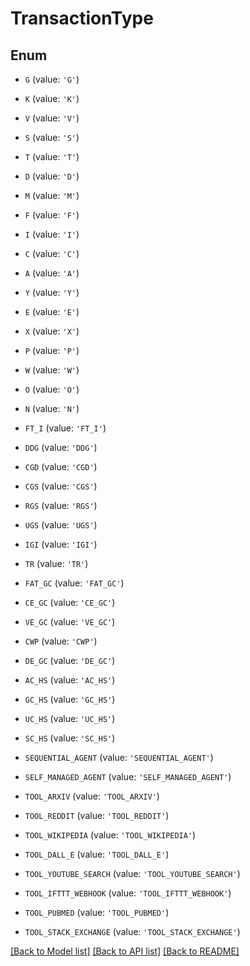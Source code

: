 # TransactionType


## Enum

* `G` (value: `'G'`)

* `K` (value: `'K'`)

* `V` (value: `'V'`)

* `S` (value: `'S'`)

* `T` (value: `'T'`)

* `D` (value: `'D'`)

* `M` (value: `'M'`)

* `F` (value: `'F'`)

* `I` (value: `'I'`)

* `C` (value: `'C'`)

* `A` (value: `'A'`)

* `Y` (value: `'Y'`)

* `E` (value: `'E'`)

* `X` (value: `'X'`)

* `P` (value: `'P'`)

* `W` (value: `'W'`)

* `O` (value: `'O'`)

* `N` (value: `'N'`)

* `FT_I` (value: `'FT_I'`)

* `DDG` (value: `'DDG'`)

* `CGD` (value: `'CGD'`)

* `CGS` (value: `'CGS'`)

* `RGS` (value: `'RGS'`)

* `UGS` (value: `'UGS'`)

* `IGI` (value: `'IGI'`)

* `TR` (value: `'TR'`)

* `FAT_GC` (value: `'FAT_GC'`)

* `CE_GC` (value: `'CE_GC'`)

* `VE_GC` (value: `'VE_GC'`)

* `CWP` (value: `'CWP'`)

* `DE_GC` (value: `'DE_GC'`)

* `AC_HS` (value: `'AC_HS'`)

* `GC_HS` (value: `'GC_HS'`)

* `UC_HS` (value: `'UC_HS'`)

* `SC_HS` (value: `'SC_HS'`)

* `SEQUENTIAL_AGENT` (value: `'SEQUENTIAL_AGENT'`)

* `SELF_MANAGED_AGENT` (value: `'SELF_MANAGED_AGENT'`)

* `TOOL_ARXIV` (value: `'TOOL_ARXIV'`)

* `TOOL_REDDIT` (value: `'TOOL_REDDIT'`)

* `TOOL_WIKIPEDIA` (value: `'TOOL_WIKIPEDIA'`)

* `TOOL_DALL_E` (value: `'TOOL_DALL_E'`)

* `TOOL_YOUTUBE_SEARCH` (value: `'TOOL_YOUTUBE_SEARCH'`)

* `TOOL_IFTTT_WEBHOOK` (value: `'TOOL_IFTTT_WEBHOOK'`)

* `TOOL_PUBMED` (value: `'TOOL_PUBMED'`)

* `TOOL_STACK_EXCHANGE` (value: `'TOOL_STACK_EXCHANGE'`)

[[Back to Model list]](../README.md#documentation-for-models) [[Back to API list]](../README.md#documentation-for-api-endpoints) [[Back to README]](../README.md)


